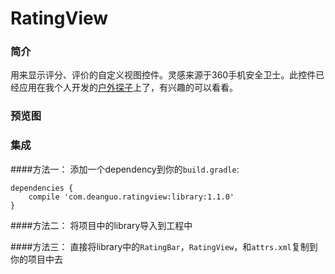 # RatingView 
### 简介
用来显示评分、评价的自定义视图控件。灵感来源于360手机安全卫士。此控件已经应用在我个人开发的[户外探子](http://android.myapp.com/myapp/detail.htm?apkName=com.dean.travltotibet)上了，有兴趣的可以看看。

### 预览图
### 集成
####方法一：
添加一个dependency到你的`build.gradle`:
```
dependencies {
    compile 'com.deanguo.ratingview:library:1.1.0'
}
```

####方法二：
将项目中的library导入到工程中

####方法三：
直接将library中的`RatingBar`，`RatingView`，和`attrs.xml`复制到你的项目中去
